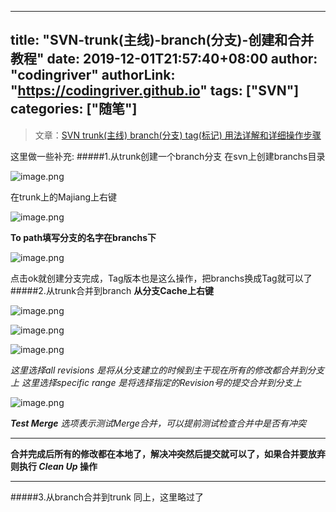 ﻿
---
title: "SVN-trunk(主线)-branch(分支)-创建和合并教程"
date: 2019-12-01T21:57:40+08:00
author: "codingriver"
authorLink: "https://codingriver.github.io"
tags: ["SVN"]
categories: ["随笔"]
---

<!--more-->


>文章：[SVN trunk(主线) branch(分支) tag(标记) 用法详解和详细操作步骤](http://blog.csdn.net/vbirdbest/article/details/51122637)

这里做一些补充:
#####1.从trunk创建一个branch分支
在svn上创建branchs目录


![image.png](https://cdn.jsdelivr.net/gh/codingriver/cdn/texs/1095643-54041b4316358c6a.png)  

在trunk上的Majiang上右键


![image.png](https://cdn.jsdelivr.net/gh/codingriver/cdn/texs/1095643-db5f9008e1c6dea7.png)  

**To path填写分支的名字在branchs下**


![image.png](https://cdn.jsdelivr.net/gh/codingriver/cdn/texs/1095643-04c551778ab30a74.png)  

点击ok就创建分支完成，Tag版本也是这么操作，把branchs换成Tag就可以了
#####2.从trunk合并到branch
**从分支Cache上右键**


![image.png](https://cdn.jsdelivr.net/gh/codingriver/cdn/texs/1095643-a9781a60f3b4bfb1.png)  




![image.png](https://cdn.jsdelivr.net/gh/codingriver/cdn/texs/1095643-268788118fb4c7df.png)  




![image.png](https://cdn.jsdelivr.net/gh/codingriver/cdn/texs/1095643-ed796045925cc388.png)  

*这里选择all revisions 是将从分支建立的时候到主干现在所有的修改都合并到分支上*
*这里选择specific range 是将选择指定的Revision号的提交合并到分支上*


![image.png](https://cdn.jsdelivr.net/gh/codingriver/cdn/texs/1095643-a3d6d96e628c2f28.png)  

***Test Merge** 选项表示测试Merge合并，可以提前测试检查合并中是否有冲突*
****
**合并完成后所有的修改都在本地了，解决冲突然后提交就可以了，如果合并要放弃则执行 ***Clean Up*** 操作**
****
#####3.从branch合并到trunk
同上，这里略过了
